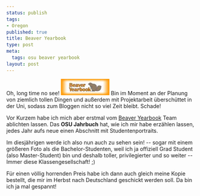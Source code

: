 ```yaml
--- 
status: publish
tags: 
- Oregon
published: true
title: Beaver Yearbook
type: post
meta: 
  tags: osu beaver yearbook
layout: post
---
```

Oh, long time no see!
<img id="image575" src="/media/wp/2006/03/060205-BeaverYearbookVorschaubild.jpg" alt="The Beaver Yearbook" class="alignright" />
Bin im Moment an der Planung von ziemlich tollen Dingen und außerdem mit Projektarbeit überschüttet in der Uni, sodass zum Bloggen nicht so viel Zeit bleibt. Schade!

Vor Kurzem habe ich mich aber erstmal vom <a href="http://oregonstate.edu/groups/yearbook/">Beaver Yearbook</a> Team ablichten lassen. Das <strong>OSU Jahrbuch</strong> hat, wie ich mir habe erzählen lassen, jedes Jahr aufs neue einen Abschnitt mit Studentenportraits.

Im diesjährigen werde ich also nun auch zu sehen sein! -- sogar mit einem größeren Foto als die Bachelor-Studenten, weil ich ja offiziell Grad Student (also Master-Student) bin und deshalb toller, privilegierter und so weiter -- Immer diese Klassengesellschaft! ;)

Für einen völlig horrenden Preis habe ich dann auch gleich meine Kopie bestellt, die mir im Herbst nach Deutschland geschickt werden soll. Da bin ich ja mal gespannt!

